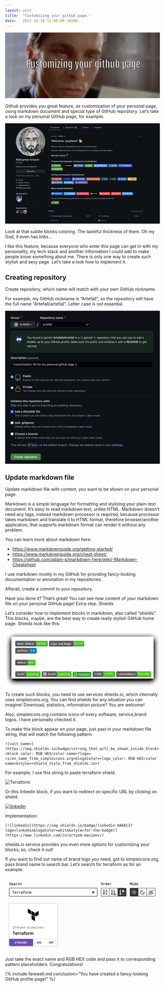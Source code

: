 ```yaml
---
layout: post
title:  "Customizing your github page."
date:   2021-10-28 12:00:00 +0200
---
```


![welcome](images/2021/customizing-your-github-page/welcome.png)

Github provides you great feature, as customization of your personal page, using markdown document and special type of GitHub repository. Let’s take a look on my personal GitHub page, for example.

![my customized page](images/2021/customizing-your-github-page/customized.png)

Look at that subtle blocks coloring. The tasteful thickness of them. Oh my God, it even has links...

I like this feature, because everyone who enter this page can get in with my personality, my tech stack and another information I could add to make people know something about me. There is only one way to create such stylish and sexy page. Let’s take a look how to implement it.

## Creating repository

Create repository, which name will match with your own GitHub nickname.

For example, my GitHub nickname is “Artefall”, so the repository will have the full name “Artefall/artefall”. Letter case is not essential.

![repo creation](images/2021/customizing-your-github-page/creating-repo.png)

## Update markdown file

Update markdown file with content, you want to be shown on your personal page.

Markdown is a simple language for formatting and stylizing your plain-text document. It’s easy to read markdown text, unlike HTML. Markdown doesn’t need any tags, instead markdown processor is required, because processor takes markdown and translate it to HTML format, therefore browser/another application, that supports markdown format can render it without any problem.

You can learn more about markdown here:

- https://www.markdownguide.org/getting-started/
- https://www.markdownguide.org/cheat-sheet/
- https://github.com/adam-p/markdown-here/wiki/-Markdown-Cheatsheet

I use markdown mostly in my GitHub for providing fancy-looking documentation or annotation in my repositories.

Afterall, create a commit to your repository.

Have you done it? That’s great! You can see now content of your markdown file on your personal GitHub page!
Extra step. Shields

Let’s consider how to implement blocks in markdown, also called “shields”. This blocks, maybe, are the best way to create really stylish GitHub home page. Shields look like this:

![shields](images/2021/customizing-your-github-page/shields.png)

To create such blocks, you need to use services shields.io, which internally uses simpleicons.org. You can find shields for any situation you can imagine! Download, statistics, information picture? You are welcome!

Also, simpleicons.org contains icons of every software, service,brand logos. I have personally checked it.

To make this block appear on your page, just past in your markdown file string, that will match the following pattern:

```
![<alt_name>](https://img.shields.io/badge/<string_that_will_be_shown_inside_block>-<block color: RGB HEX/color name>?logo=<icon_name_from_simpleicons.org>&logoColor=<logo_color: RGB HEX/color name>&style=<shield_style_from_shields.io>)
```

For example, I use this string to paste terraform shield.

![Terraform](https://img.shields.io/badge/terraform-7B42BC?logo=terraform&logoColor=white&style=for-the-badge)

Or this linkedin block, if you want to redirect on specific URL by clicking on shield:

[![linkedin](https://img.shields.io/badge/linkedin-0A66C2?logo=linkedin&logoColor=white&style=for-the-badge)](https://www.linkedin.com/in/artyom-maximov/)

Implementation:

```
[![linkedin](https://img.shields.io/badge/linkedin-0A66C2?logo=linkedin&logoColor=white&style=for-the-badge)](https://www.linkedin.com/in/artyom-maximov/)
```

shields.io service provides you even more options for customizing your blocks, so, check it out!

If you want to find out name of brand logo you need, got to simpleicons.org, pass brand name to search bar. Let’s search for terraform as for an example:

![search terraform](images/2021/customizing-your-github-page/icons.png)

Just take the exact name and RGB HEX code and pass it to corresponding pattern placeholders.
Congratulations!

{% include farewell.md conclusion="You have created a fancy-looking GitHub profile page!" %}